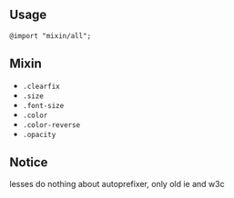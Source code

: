 Usage
---

```less
@import "mixin/all";
```

Mixin
---

- `.clearfix`
- `.size`
- `.font-size`
- `.color`
- `.color-reverse`
- `.opacity`

Notice
---

lesses do nothing about autoprefixer, only old ie and w3c
